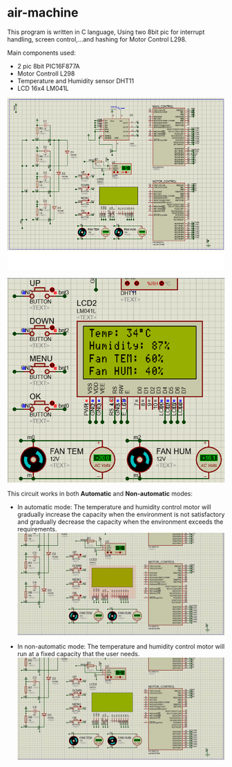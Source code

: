 # air-machine
This program is written in C language, Using two 8bit pic for interrupt handling, screen control,...and hashing for Motor Control L298.

Main components used:
 + 2 pic 8bit PIC16F877A
 + Motor Controll L298
 + Temperature and Humidity sensor DHT11
 + LCD 16x4 LM041L
 
 ![alt text](https://github.com/hmcofetel/air-machine/blob/master/screenshot/screenshot1.png?raw=true)
 
 ![alt text](https://github.com/hmcofetel/air-machine/blob/master/screenshot/sreenshot2.png?raw=true)
 
 This circuit works in both **Automatic** and **Non-automatic** modes:
  + In automatic mode:
    The temperature and humidity control motor will gradually increase the capacity when the environment is not satisfactory and gradually decrease the capacity when the environment exceeds the requirements.
![alt text](https://github.com/hmcofetel/air-machine/blob/master/screenshot/demo.gif?raw=true)

  + In non-automatic mode: 
    The temperature and humidity control motor will run at a fixed capacity that the user needs.
![alt text](https://github.com/hmcofetel/air-machine/blob/master/screenshot/demo2.gif?raw=true)    
    
